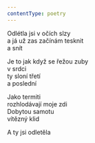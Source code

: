```yaml
---
contentType: poetry
---
```


<section>

Odlétla jsi v očích slzy  
a já už zas začínám tesknit  
a snít

Je to jak když se řežou zuby  
v srdci  
ty sloní třetí  
a poslední

</section>

<section>

Jako termiti  
rozhlodávají moje zdi  
Dobytou samotu  
vítězný klid

</section>

<section>

A ty jsi odletěla

</section>
